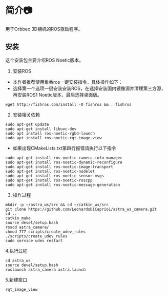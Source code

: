 # 简介:camera:

用于Orbbec 3D相机的ROS驱动程序。

## 安装

这个安装包主要介绍ROS Noetic版本。

1. 安装ROS
- 本作者推荐使用鱼香ros一键安装指令，具体操作如下：
- 选择第一个选项一键安装安装ROS，在选择安装国内镜像源并清理第三方源，再安装ROS1 Noetic版本，最后选择桌面版。
```
wget http://fishros.com/install -O fishros && . fishros 
```

2. 安装相关依赖
```
sudo apt-get update
sudo apt-get install libuvc-dev
sudo apt install ros-noetic-rgbd-launch
sudo apt install ros-noetic-rqt-image-view
```
- 如果出现CMakeLists.txt第四行报错请执行以下指令
```
sudo apt-get install ros-noetic-camera-info-manager
sudo apt-get install ros-noetic-dynamic-reconfigure
sudo apt-get install ros-noetic-image-transport
sudo apt-get install ros-noetic-nodelet
sudo apt-get install ros-noetic-sensor-msgs
sudo apt-get install ros-noetic-roscpp
sudo apt-get install ros-noetic-message-generation
```
3. 操作过程
```
mkdir -p ~/astra_ws/src && cd ~/catkin_ws/src
git clone https://github.com/LeonardoDiCaprio1/astra_ws_camera.git
cd ..
catkin_make
source devel/setup.bash
roscd astra_camera/
chmod 777 scripts/create_udev_rules
./scripts/create_udev_rules
sudo service udev restart
```
4.执行过程
```
cd astra_ws 
source devel/setup.bash
roslaunch astra_camera astra.launch
```
5.新建窗口
```
rqt_image_view
```
